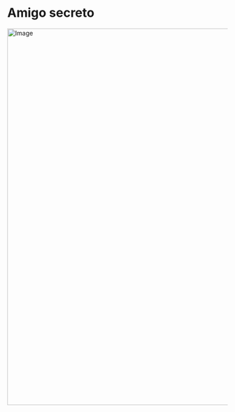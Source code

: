 # Amigo secreto

<img width="1791" height="863" alt="Image" src="https://github.com/user-attachments/assets/298855f8-51c6-4d41-8cee-801fb82d66d4" />
